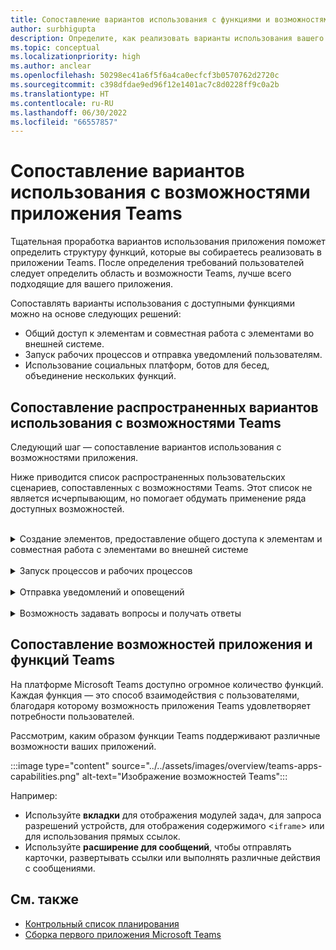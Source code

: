 ```yaml
---
title: Сопоставление вариантов использования с функциями и возможностями приложения Teams
author: surbhigupta
description: Определите, как реализовать варианты использования вашего приложения в рамках интерфейса, функций и возможностей Teams. Сопоставьте распространенные варианты использования с доступными функциями и возможностями.
ms.topic: conceptual
ms.localizationpriority: high
ms.author: anclear
ms.openlocfilehash: 50298ec41a6f5f6a4ca0ecfcf3b0570762d2720c
ms.sourcegitcommit: c398dfdae9ed96f12e1401ac7c8d0228ff9c0a2b
ms.translationtype: HT
ms.contentlocale: ru-RU
ms.lasthandoff: 06/30/2022
ms.locfileid: "66557857"
---
```

# <a name="map-your-use-cases-to-teams-app-features"></a>Сопоставление вариантов использования с возможностями приложения Teams

Тщательная проработка вариантов использования приложения поможет определить структуру функций, которые вы собираетесь реализовать в приложении Teams. После определения требований пользователей следует определить область и возможности Teams, лучше всего подходящие для вашего приложения.

Сопоставлять варианты использования с доступными функциями можно на основе следующих решений:

* Общий доступ к элементам и совместная работа с элементами во внешней системе.
* Запуск рабочих процессов и отправка уведомлений пользователям.
* Использование социальных платформ, ботов для бесед, объединение нескольких функций.

## <a name="common-use-cases-mapped-to-teams-capabilities"></a>Сопоставление распространенных вариантов использования с возможностями Teams

Следующий шаг — сопоставление вариантов использования с возможностями приложения.

Ниже приводится список распространенных пользовательских сценариев, сопоставленных с возможностями Teams. Этот список не является исчерпывающим, но помогает обдумать применение ряда доступных возможностей.
</br>
</br>
<details>
<summary>Создание элементов, предоставление общего доступа к элементам и совместная работа с элементами во внешней системе</summary>

Приложения для взаимодействия с данными

| **Если требуется...** | **Попробуйте использовать...** |
| --- | --- |
| Находить внешние системы и публиковать результаты в виде интерактивных карточек. | Расширения для сообщений с командами поиска |
| Собирать сведения для вставки в хранилище данных или для выполнения расширенных поисковых запросов. | Расширения для сообщений с командами действий |
| Создавать встроенные веб-интерфейсы для просмотра данных, работы с данными и предоставления общего доступа к данным.. | Вкладки |
| Публиковать данные и отправлять их из клиента Teams. | Соединители и веб-перехватчики|
| Собирать или отображать информацию, используя интерактивные модальные формы в любом нужном месте. | Модули задач |

</details>
</br>
<details>
<summary>Запуск процессов и рабочих процессов</summary>

Быстрый способ запуска процессов и рабочих процессов во внешних системах.

| **Если требуется...** | **Попробуйте использовать...** |
| --- | --- |
| Обрабатывать сообщения, чтобы дать пользователям возможность быстро отправлять содержимое сообщений в ваши веб-службы. | Расширения для сообщений — команды действий |
| Открывать сообщения на вкладках, в ботах или в расширениях для сообщений, чтобы собирать информацию перед запуском рабочего процесса. | Модули задач |
| Взаимодействовать с пользователями, используя текст и карточки с форматированием. | Боты для бесед |
| Оптимальный выбор для простого двустороннего взаимодействия, когда не требуется создавать полнофункциональный бот для бесед. |  Исходящие веб-перехватчики |

</details>
</br>
<details>
<summary>Отправка уведомлений и оповещений</summary>

Отправка асинхронных уведомлений и оповещений пользователям в Teams.

| **Если требуется...** | **Попробуйте использовать...** |
| --- | --- |
| Отправлять заблаговременные сообщения группам, каналам или отдельным пользователям. | Боты для бесед |
| Разрешить каналу подписаться на получение сообщений. Соединитель дает пользователям возможность настраивать подписку, используя страницу конфигурации. | Соединители и входящие веб-перехватчики |

</details>
</br>
<details>
<summary>Возможность задавать вопросы и получать ответы</summary>

Общение с пользователями, предоставление ответов на запросы пользователей

| **Если требуется...** | **Попробуйте использовать...** |
| --- | --- |
| Обработка естественного языка, искусственный интеллект, машинное обучение, все прочие расхожие модные выражения. Используйте бот на основе интеллектуального облака, способный подключать пользователей к нужным ответам. | Боты для бесед |
| Встроить ваш существующий веб-портал в Teams или создать версию специально для Teams, чтобы получить дополнительную функциональность. | Вкладки |

</details>

## <a name="app-capabilities-mapped-to-features"></a>Сопоставление возможностей приложения и функций Teams

На платформе Microsoft Teams доступно огромное количество функций. Каждая функция — это способ взаимодействия с пользователями, благодаря которому возможность приложения Teams удовлетворяет потребности пользователей.

Рассмотрим, каким образом функции Teams поддерживают различные возможности ваших приложений.

:::image type="content" source="../../assets/images/overview/teams-apps-capabilities.png" alt-text="Изображение возможностей Teams":::

Например:

* Используйте **вкладки** для отображения модулей задач, для запроса разрешений устройств, для отображения содержимого <`iframe`> или для использования прямых ссылок.
* Используйте **расширение для сообщений**, чтобы отправлять карточки, развертывать ссылки или выполнять различные действия с сообщениями.

## <a name="see-also"></a>См. также

* [Контрольный список планирования](../design/planning-checklist.md)
* [Сборка первого приложения Microsoft Teams](../../get-started/get-started-overview.md)
